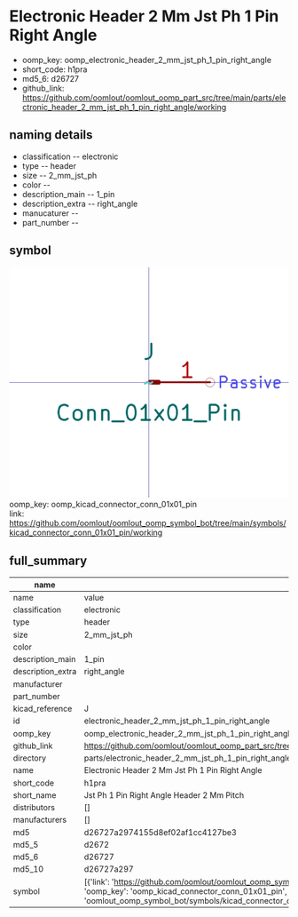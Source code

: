 # Electronic Header 2 Mm Jst Ph 1 Pin Right Angle

  
* oomp_key: oomp_electronic_header_2_mm_jst_ph_1_pin_right_angle 
* short_code: h1pra
* md5_6: d26727  
* github_link: https://github.com/oomlout/oomlout_oomp_part_src/tree/main/parts/electronic_header_2_mm_jst_ph_1_pin_right_angle/working  
## naming details
* classification -- electronic
* type -- header
* size -- 2_mm_jst_ph
* color -- 
* description_main -- 1_pin
* description_extra -- right_angle
* manucaturer -- 
* part_number -- 



## symbol

![](symbol/0/working/working_600.png)  
oomp_key: oomp_kicad_connector_conn_01x01_pin  
link: https://github.com/oomlout/oomlout_oomp_symbol_bot/tree/main/symbols/kicad_connector_conn_01x01_pin/working  


## full_summary
| name | value | 
| --- | --- | 
| name | value | 
| classification | electronic | 
| type | header | 
| size | 2_mm_jst_ph | 
| color |  | 
| description_main | 1_pin | 
| description_extra | right_angle | 
| manufacturer |  | 
| part_number |  | 
| kicad_reference | J | 
| id | electronic_header_2_mm_jst_ph_1_pin_right_angle | 
| oomp_key | oomp_electronic_header_2_mm_jst_ph_1_pin_right_angle | 
| github_link | https://github.com/oomlout/oomlout_oomp_part_src/tree/main/parts/electronic_header_2_mm_jst_ph_1_pin_right_angle/working | 
| directory | parts/electronic_header_2_mm_jst_ph_1_pin_right_angle | 
| name | Electronic Header 2 Mm Jst Ph 1 Pin Right Angle | 
| short_code | h1pra | 
| short_name | Jst Ph 1 Pin Right Angle Header 2 Mm Pitch | 
| distributors | [] | 
| manufacturers | [] | 
| md5 | d26727a2974155d8ef02af1cc4127be3 | 
| md5_5 | d2672 | 
| md5_6 | d26727 | 
| md5_10 | d26727a297 | 
| symbol | [{'link': 'https://github.com/oomlout/oomlout_oomp_symbol_bot/tree/main/symbols/kicad_connector_conn_01x01_pin', 'oomp_key': 'oomp_kicad_connector_conn_01x01_pin', 'directory': 'oomlout_oomp_symbol_bot/symbols/kicad_connector_conn_01x01_pin//working/working.kicad_sym'}] | 
